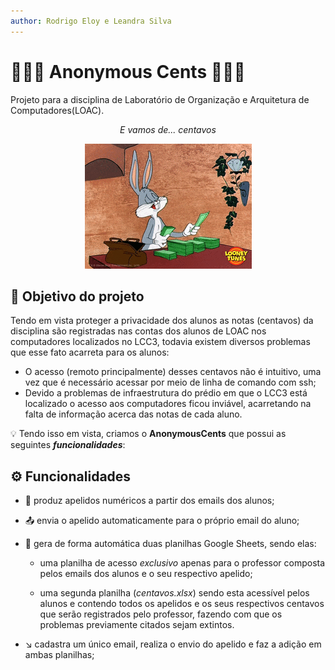 ```yaml
---
author: Rodrigo Eloy e Leandra Silva
---
```


# 🕵🏼‍♂️ Anonymous Cents 🕵🏽‍♀️
Projeto para a disciplina de Laboratório de Organização e Arquitetura de Computadores(LOAC).

<div align=center>
    <p><i>E vamos de... centavos</i></p>
    <img src='./src/assets/img/perna-longa.gif'>
</div>

## :dart: Objetivo do projeto
Tendo em vista proteger a privacidade dos alunos as notas (centavos) da disciplina são registradas nas contas dos alunos de LOAC nos computadores localizados no LCC3, todavia existem diversos problemas que esse fato acarreta para os alunos:

* O acesso (remoto principalmente) desses centavos não é intuitivo, uma vez que é necessário acessar por meio de linha de comando com ssh;
* Devido a problemas de infraestrutura do prédio em que o LCC3 está localizado o acesso aos computadores ficou inviável, acarretando na falta de informação acerca das notas de cada aluno.

:bulb: Tendo isso em vista, criamos o **AnonymousCents** que possui as seguintes ***funcionalidades***:

## :gear: Funcionalidades 

 * :1234: produz apelidos numéricos a partir dos emails dos alunos; 

 * :outbox_tray: envia o apelido automaticamente para o próprio email do aluno;
 
 * :bookmark_tabs: gera de forma automática duas planilhas Google Sheets, sendo elas: 
 
    * uma planilha de acesso *exclusivo* apenas para o professor composta pelos emails dos alunos e o seu respectivo apelido;

    * uma segunda planilha (*centavos.xlsx*) sendo esta acessível pelos alunos e contendo todos os apelidos e os seus respectivos centavos que serão registrados pelo professor, fazendo com que os problemas previamente citados sejam extintos.

* :arrow_lower_right: cadastra um único email, realiza o envio do apelido e faz a adição em ambas planilhas;

